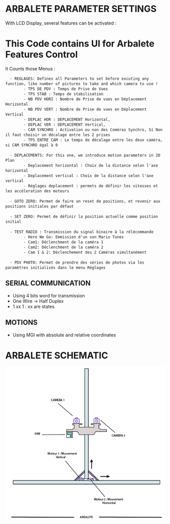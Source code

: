 # ARBALETE PARAMETER SETTINGS

With LCD Display, several features can be activated : 

# This Code contains UI for Arbalete Features Control
It Counts those Menus :

      - REGLAGES: Defines all Parameters to set before excuting any function, like number of pictures to take and which camera to use !
            - TPS DE PDV : Temps de Prise de Vues
            - TPS STAB : Temps de stabilisation
            - NB PDV HORI : Nombre de Prise de vues en Déplacement Horizontal
            - NB PDV VERT : Nombre de Prise de vues en Déplacement Vertical
            - DEPLAC HOR : DEPLACEMENT Horizontal, 
            - DEPLAC VER : DEPLACEMENT Vertical,
            - CAM SYNCHRO : Activation ou non des Coméras Synchro, Si Non il faut choisir un décalage entre les 2 prises
            - TPS ENTRE CAM : Le temps de décalage entre les deux caméra, si CAM SYNCHRO égal à 0 
      
      - DEPLACEMENTS: For this one, we introduce motion parameters in 2D Plan
            - Deplacement horizontal : Choix de la distance selon l'axe horizontal
            - Deplacement vertical : Choix de la distance selon l'axe vertical
            - Réglages deplacement : permets de définir les vitesses et les accéleration des moteurs
      
      - GOTO ZERO: Permet de faire un reset de positions, et revenir aux positions initiales par défaut
    
      - SET ZERO: Permet de définir la position actuelle comme position initial

      - TEST RADIO : Transmission du signal binaire à la rélécommande
            - Here We Go: Emmission d'un son Mario Tunes
            - Cam1: Déclenchment de la caméra 1 
            - Cam2: Déclenchment de la caméra 2
            - Cam 1 & 2: Déclenchement des 2 Caméras simultanément
      
      - PDV PHOTO: Permet de prendre des séries de photos via les paramètres initialisés dans le menu Réglages

## SERIAL COMMUNICATION 
- Using 4 bits word for transmission 
- One Wire -> Half Duplex
- 1 xx 1 : xx are states

## MOTIONS
- Using MGI with absolute and relative coordinates

# ARBALETE SCHEMATIC
<img src="ARBALETE.PNG"
     alt="Arbalète"
     style="float: left; margin-right: 12px;" />
